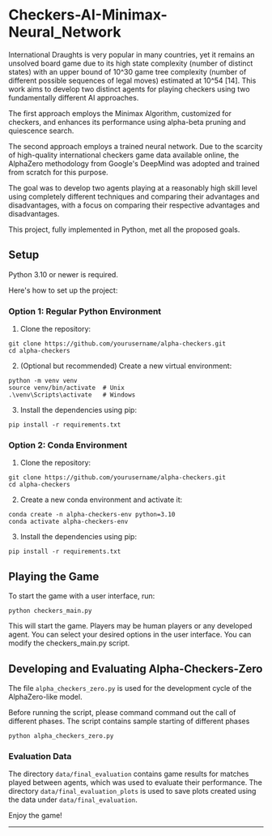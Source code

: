 # Checkers-AI-Minimax-Neural_Network

International Draughts is very popular in many countries, yet it remains an unsolved board game due to its high state complexity (number of distinct states) with an upper bound of  10^30 game tree complexity (number of different possible sequences of legal moves) estimated at 10^54 [14]. This work aims to develop two distinct agents for playing checkers using two fundamentally different AI approaches.

The first approach employs the Minimax Algorithm, customized for checkers, and enhances its performance using alpha-beta pruning and quiescence search.

The second approach employs a trained neural network. Due to the scarcity of high-quality international checkers game data available online, the AlphaZero methodology from Google's DeepMind was adopted and trained from scratch for this purpose.

The goal was to develop two agents playing at a reasonably high skill level using completely different techniques and comparing their advantages and disadvantages, with a focus on comparing their respective advantages and disadvantages.

This project, fully implemented in Python, met all the proposed goals.


## Setup

Python 3.10 or newer is required.

Here's how to set up the project:

### Option 1: Regular Python Environment

1. Clone the repository:
```
git clone https://github.com/yourusername/alpha-checkers.git
cd alpha-checkers
```

2. (Optional but recommended) Create a new virtual environment:
```
python -m venv venv
source venv/bin/activate  # Unix
.\venv\Scripts\activate   # Windows
```

3. Install the dependencies using pip:
```
pip install -r requirements.txt
```

### Option 2: Conda Environment

1. Clone the repository:
```
git clone https://github.com/yourusername/alpha-checkers.git
cd alpha-checkers
```

2. Create a new conda environment and activate it:
```
conda create -n alpha-checkers-env python=3.10
conda activate alpha-checkers-env
```

3. Install the dependencies using pip:
```
pip install -r requirements.txt
```



## Playing the Game

To start the game with a user interface, run:

```shell
python checkers_main.py
```

This will start the game. Players may be human players or any developed agent. You can select your desired options in the user interface. You can modify the checkers_main.py script. 


## Developing and Evaluating Alpha-Checkers-Zero

The file `alpha_checkers_zero.py` is used for the development cycle of the AlphaZero-like model.

Before running the script, please command command out the call of different phases. The script contains sample starting of different phases

```shell
python alpha_checkers_zero.py
```


### Evaluation Data

The directory `data/final_evaluation` contains game results for matches played between agents, which was used to evaluate their performance. The directory `data/final_evaluation_plots` is used to save plots created using the data under `data/final_evaluation`.

Enjoy the game!

---
